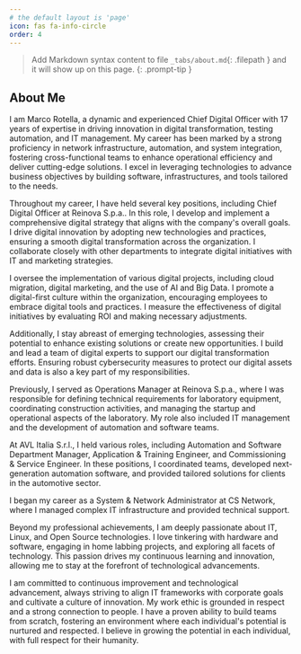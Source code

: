 ```yaml
---
# the default layout is 'page'
icon: fas fa-info-circle
order: 4
---
```


> Add Markdown syntax content to file `_tabs/about.md`{: .filepath } and it will show up on this page.
{: .prompt-tip }

## About Me

I am Marco Rotella, a dynamic and experienced Chief Digital Officer with 17 years of expertise in driving innovation in digital transformation, testing automation, and IT management. My career has been marked by a strong proficiency in network infrastructure, automation, and system integration, fostering cross-functional teams to enhance operational efficiency and deliver cutting-edge solutions. I excel in leveraging technologies to advance business objectives by building software, infrastructures, and tools tailored to the needs.

Throughout my career, I have held several key positions, including Chief Digital Officer at Reinova S.p.a.. In this role, I develop and implement a comprehensive digital strategy that aligns with the company's overall goals. I drive digital innovation by adopting new technologies and practices, ensuring a smooth digital transformation across the organization. I collaborate closely with other departments to integrate digital initiatives with IT and marketing strategies.

I oversee the implementation of various digital projects, including cloud migration, digital marketing, and the use of AI and Big Data. I promote a digital-first culture within the organization, encouraging employees to embrace digital tools and practices. I measure the effectiveness of digital initiatives by evaluating ROI and making necessary adjustments.

Additionally, I stay abreast of emerging technologies, assessing their potential to enhance existing solutions or create new opportunities. I build and lead a team of digital experts to support our digital transformation efforts. Ensuring robust cybersecurity measures to protect our digital assets and data is also a key part of my responsibilities.

Previously, I served as Operations Manager at Reinova S.p.a., where I was responsible for defining technical requirements for laboratory equipment, coordinating construction activities, and managing the startup and operational aspects of the laboratory. My role also included IT management and the development of automation and software teams.

At AVL Italia S.r.l., I held various roles, including Automation and Software Department Manager, Application & Training Engineer, and Commissioning & Service Engineer. In these positions, I coordinated teams, developed next-generation automation software, and provided tailored solutions for clients in the automotive sector.

I began my career as a System & Network Administrator at CS Network, where I managed complex IT infrastructure and provided technical support.

Beyond my professional achievements, I am deeply passionate about IT, Linux, and Open Source technologies. I love tinkering with hardware and software, engaging in home labbing projects, and exploring all facets of technology. This passion drives my continuous learning and innovation, allowing me to stay at the forefront of technological advancements.

I am committed to continuous improvement and technological advancement, always striving to align IT frameworks with corporate goals and cultivate a culture of innovation. My work ethic is grounded in respect and a strong connection to people. I have a proven ability to build teams from scratch, fostering an environment where each individual's potential is nurtured and respected. I believe in growing the potential in each individual, with full respect for their humanity.